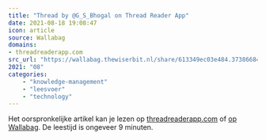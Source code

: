 ```yaml
---
title: "Thread by @G_S_Bhogal on Thread Reader App"
date: 2021-08-18 19:08:47
icon: article
source: Wallabag
domains:
- threadreaderapp.com
src_url: "https://wallabag.thewiserbit.nl/share/613349ec03e484.37386684"
2021: "08"
categories:
    - "knowledge-management"
    - "leesvoer"
    - "technology"
---
```

Het oorspronkelijke artikel kan je lezen op [threadreaderapp.com](https://threadreaderapp.com/thread/1225561131122597896.html) of [op Wallabag](https://wallabag.thewiserbit.nl/share/613349ec03e484.37386684). De leestijd is ongeveer 9 minuten.